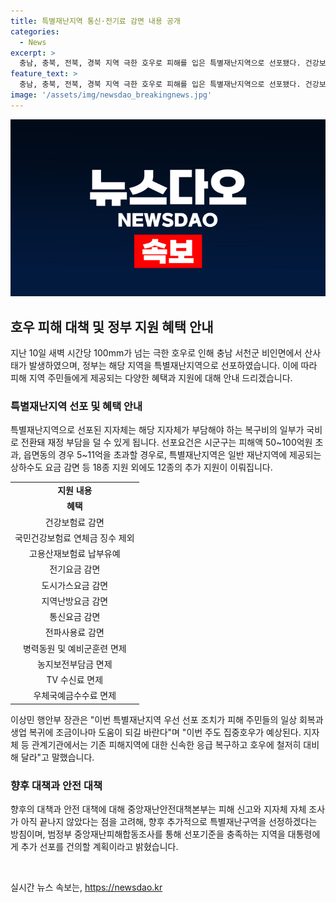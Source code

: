 ```yaml
---
title: 특별재난지역 통신·전기료 감면 내용 공개
categories:
  - News
excerpt: >
  충남, 충북, 전북, 경북 지역 극한 호우로 피해를 입은 특별재난지역으로 선포됐다. 건강보험, 전기, 통신, 가스, 난방요금 등 12가지 지원을 통해 피해를 최소화할 계획이다. 지자체가 부담해야 하는 일부 복구비는 국비로 전환되어 재정 부담을 줄일 수 있게 된다. 더불어 예비군 면제와 각종 요금 감면 등으로 피해를 입은 지역 주민들에게 도움이 될 전망이다. 행정안전부는 추가 선포 및 중앙재난피해합동조사를 통해 필요한 대책을 계획 중이며, 이에 따라 향후 추가적인 지원이 이뤄질 예정이다.
feature_text: >
  충남, 충북, 전북, 경북 지역 극한 호우로 피해를 입은 특별재난지역으로 선포됐다. 건강보험, 전기, 통신, 가스, 난방요금 등 12가지 지원을 통해 피해를 최소화할 계획이다. 지자체가 부담해야 하는 일부 복구비는 국비로 전환되어 재정 부담을 줄일 수 있게 된다. 더불어 예비군 면제와 각종 요금 감면 등으로 피해를 입은 지역 주민들에게 도움이 될 전망이다. 행정안전부는 추가 선포 및 중앙재난피해합동조사를 통해 필요한 대책을 계획 중이며, 이에 따라 향후 추가적인 지원이 이뤄질 예정이다.
image: '/assets/img/newsdao_breakingnews.jpg'
---
```


<p><img src="/assets/img/newsdao_breakingnews.jpg" alt="pcversion 속보" /></p>

<h2 data-ke-size="size26">호우 피해 대책 및 정부 지원 혜택 안내</h2>

<p data-ke-size="size16">지난 10일 새벽 시간당 100mm가 넘는 극한 호우로 인해 충남 서천군 비인면에서 산사태가 발생하였으며, 정부는 해당 지역을 특별재난지역으로 선포하였습니다. 이에 따라 피해 지역 주민들에게 제공되는 다양한 혜택과 지원에 대해 안내 드리겠습니다.</p>

<h3>특별재난지역 선포 및 혜택 안내</h3>

<p data-ke-size="size16">특별재난지역으로 선포된 지자체는 해당 지자체가 부담해야 하는 복구비의 일부가 국비로 전환돼 재정 부담을 덜 수 있게 됩니다. 선포요건은 시군구는 피해액 50~100억원 초과, 읍면동의 경우 5~11억을 초과할 경우로, 특별재난지역은 일반 재난지역에 제공되는 상하수도 요금 감면 등 18종 지원 외에도 12종의 추가 지원이 이뤄집니다.</p>

<table>
    <tr>
        <td style="text-align: center; height: 17px;"><b>지원 내용</b></td>
    </tr>
    <tr>
        <td style="text-align: center; height: 17px;"><b>혜택</b></td>
    </tr>
    <tr>
        <td style="text-align: center; height: 17px;">건강보험료 감면</td>
    </tr>
    <tr>
        <td style="text-align: center; height: 17px;">국민건강보험료 연체금 징수 제외</td>
    </tr>
    <tr>
        <td style="text-align: center; height: 17px;">고용산재보험료 납부유예</td>
    </tr>
    <tr>
        <td style="text-align: center; height: 17px;">전기요금 감면</td>
    </tr>
    <tr>
        <td style="text-align: center; height: 17px;">도시가스요금 감면</td>
    </tr>
    <tr>
        <td style="text-align: center; height: 17px;">지역난방요금 감면</td>
    </tr>
    <tr>
        <td style="text-align: center; height: 17px;">통신요금 감면</td>
    </tr>
    <tr>
        <td style="text-align: center; height: 17px;">전파사용료 감면</td>
    </tr>
    <tr>
        <td style="text-align: center; height: 17px;">병력동원 및 예비군훈련 면제</td>
    </tr>
    <tr>
        <td style="text-align: center; height: 17px;">농지보전부담금 면제</td>
    </tr>
    <tr>
        <td style="text-align: center; height: 17px;">TV 수신료 면제</td>
    </tr>
    <tr>
        <td style="text-align: center; height: 17px;">우체국예금수수료 면제</td>
    </tr>
</table>

<p data-ke-size="size16">이상민 행안부 장관은 "이번 특별재난지역 우선 선포 조치가 피해 주민들의 일상 회복과 생업 복귀에 조금이나마 도움이 되길 바란다"며 "이번 주도 집중호우가 예상된다. 지자체 등 관계기관에서는 기존 피해지역에 대한 신속한 응급 복구하고 호우에 철저히 대비해 달라"고 말했습니다.</p>

<h3>향후 대책과 안전 대책</h3>

<p data-ke-size="size16">향후의 대책과 안전 대책에 대해 중앙재난안전대책본부는 피해 신고와 지자체 자체 조사가 아직 끝나지 않았다는 점을 고려해, 향후 추가적으로 특별재난구역을 선정하겠다는 방침이며, 범정부 중앙재난피해합동조사를 통해 선포기준을 충족하는 지역을 대통령에게 추가 선포를 건의할 계획이라고 밝혔습니다.</p>

<p data-ke-size="size16">&nbsp;</p>
실시간 뉴스 속보는, <a href="https://newsdao.kr" rel="dofollow">https://newsdao.kr</a>


